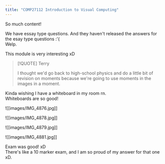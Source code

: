 ```yaml
---
title: "COMP27112 Introduction to Visual Computing"
---
```

So much content!  

We have essay type questions. And they haven't released the answers for the esay type questions :'(  
Welp.  

This module is very interesting xD  

> [!QUOTE] Terry  
> 
> I thought we'd go back to high-school physics and do a little bit of revision on moments because we're going to use moments in the images in a moment.

Kinda wishing I have a whiteboard in my room rn.  
Whiteboards are so good!  

![[images/IMG_4876.jpg]]

![[images/IMG_4878.jpg]]

![[images/IMG_4879.jpg]]

![[images/IMG_4881.jpg]]

Exam was good! xD  
There's like a 10 marker exam, and I am so proud of my answer for that one xD.  